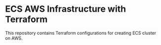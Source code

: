 # ECS AWS Infrastructure with Terraform

This repository contains Terraform configurations for creating ECS cluster on AWS.


